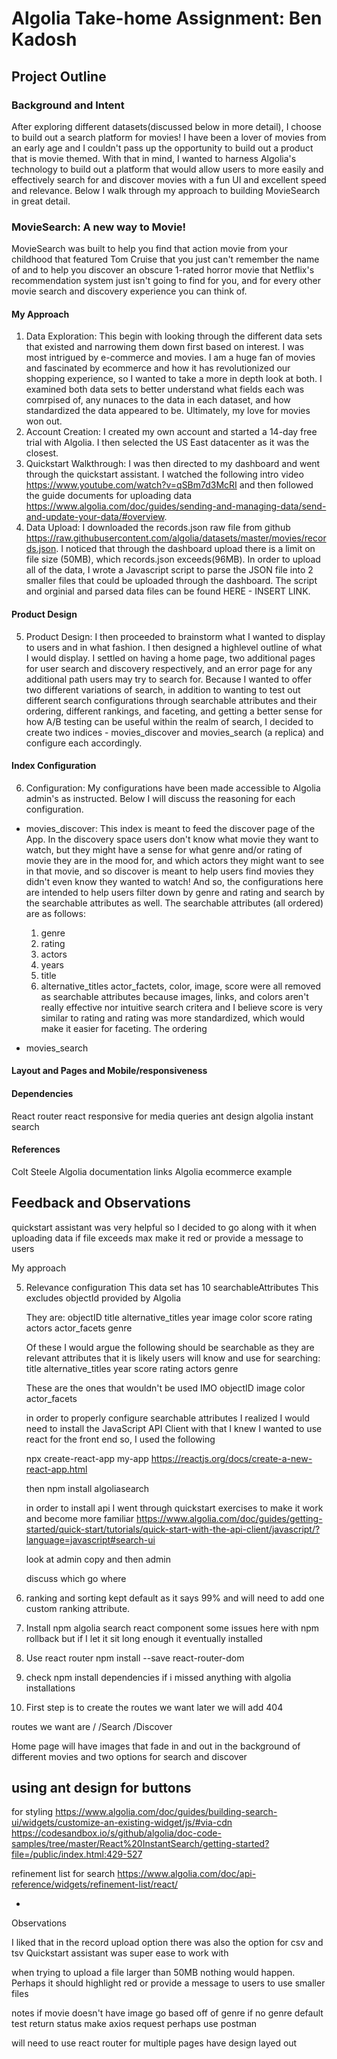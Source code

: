 # Algolia Take-home Assignment: Ben Kadosh

## Project Outline

### Background and Intent

After exploring different datasets(discussed below in more detail), I choose to build out a search platform for movies! I have been a lover of movies from an early age and I couldn't pass up the opportunity to build out a product that is movie themed. With that in mind, I wanted to harness Algolia's technology to build out a platform that would allow users to more easily and effectively search for and discover movies with a fun UI and excellent speed and relevance. Below I walk through my approach to building MovieSearch in great detail.

### MovieSearch: A new way to Movie!

MovieSearch was built to help you find that action movie from your childhood that featured Tom Cruise that you just can't remember the name of and to help you discover an obscure 1-rated horror movie that Netflix's recommendation system just isn't going to find for you, and for every other movie search and discovery experience you can think of.

#### My Approach

1. Data Exploration: This begin with looking through the different data sets that existed and narrowing them down first based on interest. I was most intrigued by e-commerce and movies. I am a huge fan of movies and fascinated by ecommerce and how it has revolutionized our shopping experience, so I wanted to take a more in depth look at both. I examined both data sets to better understand what fields each was comrpised of, any nunaces to the data in each dataset, and how standardized the data appeared to be. Ultimately, my love for movies won out.
2. Account Creation: I created my own account and started a 14-day free trial with Algolia. I then selected the US East datacenter as it was the closest.
3. Quickstart Walkthrough: I was then directed to my dashboard and went through the quickstart assistant. I watched the following intro video https://www.youtube.com/watch?v=qSBm7d3McRI and then followed the guide documents for uploading data https://www.algolia.com/doc/guides/sending-and-managing-data/send-and-update-your-data/#overview.
4. Data Upload: I downloaded the records.json raw file from github https://raw.githubusercontent.com/algolia/datasets/master/movies/records.json. I noticed that through the dashboard upload there is a limit on file size (50MB), which records.json exceeds(96MB). In order to upload all of the data, I wrote a Javascript script to parse the JSON file into 2 smaller files that could be uploaded through the dashboard. The script and orginial and parsed data files can be found HERE - INSERT LINK.

#### Product Design

5. Product Design: I then proceeded to brainstorm what I wanted to display to users and in what fashion. I then designed a highlevel outline of what I would display. I settled on having a home page, two additional pages for user search and discovery respectively, and an error page for any additional path users may try to search for. Because I wanted to offer two different variations of search, in addition to wanting to test out different search configurations through searchable attributes and their ordering, different rankings, and faceting, and getting a better sense for how A/B testing can be useful within the realm of search, I decided to create two indices - movies_discover and movies_search (a replica) and configure each accordingly.

#### Index Configuration

6. Configuration: My configurations have been made accessible to Algolia admin's as instructed. Below I will discuss the reasoning for each configuration.
  - movies_discover: This index is meant to feed the discover page of the App. In the discovery space users don't know what movie they want to watch, but they might have a sense for what genre and/or rating of movie they are in the mood for, and which actors they might want to see in that movie, and so discover is meant to help users find movies they didn't even know they wanted to watch! And so, the configurations here are intended to help users filter down by genre and rating and search by the searchable attributes as well. The searchable attributes (all ordered) are as follows:
    1. genre
    2. rating
    3. actors
    4. years
    5. title
    6. alternative_titles
actor_factets, color, image, score were all removed as searchable attributes because images, links, and colors aren't really effective nor intuitive search critera and I believe score is very similar to rating and rating was more standardized, which would make it easier for faceting. 
  The ordering 
  
  - movies_search

#### Layout and Pages and Mobile/responsiveness

#### Dependencies

React router
react responsive for media queries
ant design
algolia instant search

#### References

Colt Steele
Algolia documentation links
Algolia ecommerce example

## Feedback and Observations

quickstart assistant was very helpful so I decided to go along with it
when uploading data if file exceeds max make it red or provide a message to users

My approach

5. Relevance configuration
   This data set has 10 searchableAttributes
   This excludes objectId provided by Algolia

   They are:
   objectID
   title
   alternative_titles
   year
   image
   color
   score
   rating
   actors
   actor_facets
   genre

   Of these I would argue the following should be searchable as they are relevant attributes that it is likely users will know
   and use for searching:
   title
   alternative_titles
   year
   score
   rating
   actors
   genre

   These are the ones that wouldn't be used IMO
   objectID
   image
   color
   actor_facets

   in order to properly configure searchable attributes I realized I would need to install the JavaScript API Client
   with that I knew I wanted to use react for the front end so, I used the following

   npx create-react-app my-app
   https://reactjs.org/docs/create-a-new-react-app.html

   then
   npm install algoliasearch

   in order to install api I went through quickstart exercises to make it work and become more familiar
   https://www.algolia.com/doc/guides/getting-started/quick-start/tutorials/quick-start-with-the-api-client/javascript/?language=javascript#search-ui

   look at admin copy and then admin

   discuss which go where

6. ranking and sorting
   kept default as it says 99%
   and will need to add one custom ranking attribute.

7. Install npm algolia search react component
   some issues here with npm rollback but if I let it sit long enough it eventually installed
8. Use react router
   npm install --save react-router-dom

9. check npm install dependencies if i missed anything with algolia installations

10. First step is to create the routes we want
    later we will add 404

routes we want are
/
/Search
/Discover

Home page will have images that fade in and out in the background of different movies
and two options for search and discover

## using ant design for buttons

for styling
https://www.algolia.com/doc/guides/building-search-ui/widgets/customize-an-existing-widget/js/#via-cdn
https://codesandbox.io/s/github/algolia/doc-code-samples/tree/master/React%20InstantSearch/getting-started?file=/public/index.html:429-527

refinement list for search
https://www.algolia.com/doc/api-reference/widgets/refinement-list/react/

-

Observations

I liked that in the record upload option there was also the option for csv and tsv
Quickstart assistant was super ease to work with

when trying to upload a file larger than 50MB nothing would happen. Perhaps it should highlight red or provide a message to users to use smaller files

notes
if movie doesn't have image go based off of genre
if no genre default
test return status make axios request perhaps use postman

will need to use react router for multiple pages
have design layed out
